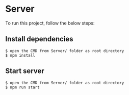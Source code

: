 # Server
To run this project, follow the below steps:

## Install dependencies
```
$ open the CMD from Server/ folder as root directory
$ npm install
```
## Start server
```
$ open the CMD from Server/ folder as root directory
$ npm run start
```

